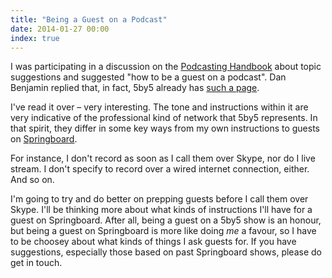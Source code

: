 ```yaml
---
title: "Being a Guest on a Podcast"
date: 2014-01-27 00:00
index: true
---
```


I was participating in a discussion on the [Podcasting Handbook](http://www.podcastinghandbook.co/blog/2014/1/23/topic-suggestions) about topic suggestions and suggested "how to be a guest on a podcast". Dan Benjamin replied that, in fact, 5by5 already has [such a page](http://5by5.tv/guest).

I've read it over – very interesting. The tone and instructions within it are very indicative of the professional kind of network that 5by5 represents. In that spirit, they differ in some key ways from my own instructions to guests on [Springboard](http://springboardshow.com).

For instance, I don't record as soon as I call them over Skype, nor do I live stream. I don't specify to record over a wired internet connection, either. And so on.

I'm going to try and do better on prepping guests before I call them over Skype. I'll be thinking more about what kinds of instructions I'll have for a guest on Springboard. After all, being a guest on a 5by5 show is an honour, but being a guest on Springboard is more like doing _me_ a favour, so I have to be choosey about what kinds of things I ask guests for. If you have suggestions, especially those based on past Springboard shows, please do get in touch.

<!-- more -->
